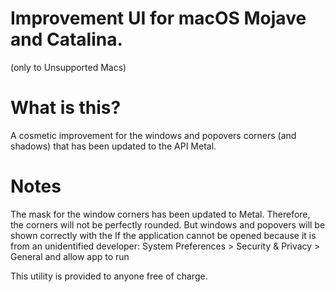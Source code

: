 # Improvement UI for macOS Mojave and Catalina.
(only to Unsupported Macs)


# What is this?

A cosmetic improvement for the windows and popovers corners (and shadows) that has been updated to the API Metal.  

# Notes

The mask for the window corners has been updated to Metal. Therefore, the corners will not be perfectly rounded. But windows and popovers will be shown correctly with the
If the application cannot be opened because it is from an unidentified developer:
System Preferences > Security & Privacy > General and allow app to run

This utility is provided to anyone free of charge.


